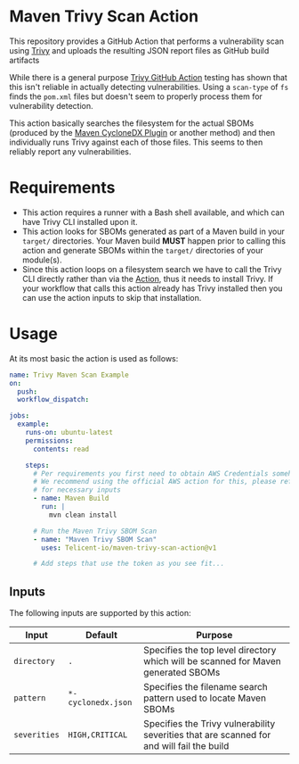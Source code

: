 # Maven Trivy Scan Action

This repository provides a GitHub Action that performs a vulnerability scan using [Trivy][Trivy] and uploads the
resulting JSON report files as GitHub build artifacts

While there is a general purpose [Trivy GitHub Action][TrivyAction] testing has shown that this isn't reliable in
actually detecting vulnerabilities.  Using a `scan-type` of `fs` finds the `pom.xml` files but doesn't seem to properly
process them for vulnerability detection.

This action basically searches the filesystem for the actual SBOMs (produced by the [Maven CycloneDX
Plugin][MavenCycloneDX] or another method) and then individually runs Trivy against each of those files.  This seems to
then reliably report any vulnerabilities.

# Requirements

- This action requires a runner with a Bash shell available, and which can have Trivy CLI installed upon it.
- This action looks for SBOMs generated as part of a Maven build in your `target/` directories.  Your Maven build
  **MUST** happen prior to calling this action and generate SBOMs within the `target/` directories of your module(s).
- Since this action loops on a filesystem search we have to call the Trivy CLI directly rather than via the
  [Action][TrivyAction], thus it needs to install Trivy.  If your workflow that calls this action already has Trivy
  installed then you can use the action inputs to skip that installation.

# Usage

At its most basic the action is used as follows:

```yaml
name: Trivy Maven Scan Example
on: 
  push:
  workflow_dispatch:

jobs:
  example:
    runs-on: ubuntu-latest
    permissions:
      contents: read

    steps:
      # Per requirements you first need to obtain AWS Credentials somehow before using this action
      # We recommend using the official AWS action for this, please refer to their documentation
      # for necessary inputs 
      - name: Maven Build
        run: |
          mvn clean install

      # Run the Maven Trivy SBOM Scan
      - name: "Maven Trivy SBOM Scan"
        uses: Telicent-io/maven-trivy-scan-action@v1

      # Add steps that use the token as you see fit...
```

## Inputs

The following inputs are supported by this action:

| Input | Default | Purpose |
|-------|---------|---------|
| `directory` | `.` | Specifies the top level directory which will be scanned for Maven generated SBOMs |
| `pattern` | `*-cyclonedx.json` | Specifies the filename search pattern used to locate Maven SBOMs |
| `severities` | `HIGH,CRITICAL` | Specifies the Trivy vulnerability severities that are scanned for and will fail the build |

[Trivy]: https://aquasecurity.github.io/trivy/v0.52/
[TrivyAction]: https://github.com/aquasecurity/trivy-action
[MavenCycloneDX]: https://github.com/CycloneDX/cyclonedx-maven-plugin

